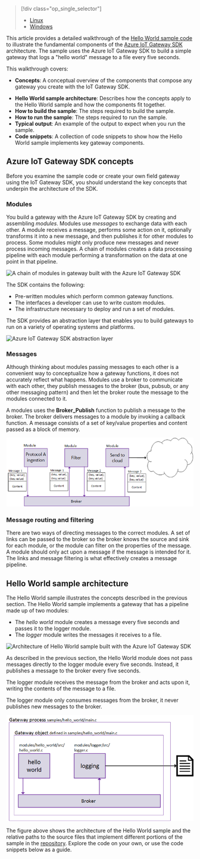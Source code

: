 > [!div class="op_single_selector"]
>- [Linux](../articles/iot-hub/iot-hub-linux-gateway-sdk-get-started.md)
>- [Windows](../articles/iot-hub/iot-hub-windows-gateway-sdk-get-started.md)

This article provides a detailed walkthrough of the [Hello World sample code][lnk-helloworld-sample] to illustrate the fundamental components of the [Azure IoT Gateway SDK][lnk-gateway-sdk] architecture. The sample uses the Azure IoT Gateway SDK to build a simple gateway that logs a "hello world" message to a file every five seconds.

This walkthrough covers:

* **Concepts**: A conceptual overview of the components that compose any gateway you create with the IoT Gateway SDK.  
- **Hello World sample architecture**: Describes how the concepts apply to the Hello World sample and how the components fit together.
- **How to build the sample**: The steps required to build the sample.
- **How to run the sample**: The steps required to run the sample. 
- **Typical output**: An example of the output to expect when you run the sample.
- **Code snippets**: A collection of code snippets to show how the Hello World sample implements key gateway components.

## Azure IoT Gateway SDK concepts
Before you examine the sample code or create your own field gateway using the IoT Gateway SDK, you should understand the key concepts that underpin the architecture of the SDK.

### Modules
You build a gateway with the Azure IoT Gateway SDK by creating and assembling *modules*. Modules use *messages* to exchange data with each other. A module receives a message, performs some action on it, optionally transforms it into a new message, and then publishes it for other modules to process. Some modules might only produce new messages and never process incoming messages. A chain of modules creates a data processing pipeline with each module performing a transformation on the data at one point in that pipeline.

![A chain of modules in gateway built with the Azure IoT Gateway SDK][1]

The SDK contains the following:

- Pre-written modules which perform common gateway functions.
- The interfaces a developer can use to write custom modules.
- The infrastructure necessary to deploy and run a set of modules.

The SDK provides an abstraction layer that enables you to build gateways to run on a variety of operating systems and platforms.

![Azure IoT Gateway SDK abstraction layer][2]

### Messages

Although thinking about modules passing messages to each other is a convenient way to conceptualize how a gateway functions, it does not accurately reflect what happens. Modules use a broker to communicate with each other, they publish messages to the broker (bus, pubsub, or any other messaging pattern) and then let the broker route the message to the modules connected to it.

A modules uses the **Broker_Publish** function to publish a message to the broker. The broker delivers messages to a module by invoking a callback function. A message consists of a set of key/value properties and content passed as a block of memory.

![The role of the Broker in the Azure IoT Gateway SDK][3]

### Message routing and filtering

There are two ways of directing messages to the correct modules. A set of links can be passed to the broker so the broker knows the source and sink for each module, or the module can filter on the properties of the message. A module should only act upon a message if the message is intended for it. The links and message filtering is what effectively creates a message pipeline.

## Hello World sample architecture

The Hello World sample illustrates the concepts described in the previous section. The Hello World sample implements a gateway that has a pipeline made up of two modules:

- The *hello world* module creates a message every five seconds and passes it to the logger module.
- The *logger* module writes the messages it receives to a file.

![Architecture of Hello World sample built with the Azure IoT Gateway SDK][4]

As described in the previous section, the Hello World module does not pass messages directly to the logger module every five seconds. Instead, it publishes a message to the broker every five seconds.

The logger module receives the message from the broker and acts upon it, writing the contents of the message to a file.

The logger module only consumes messages from the broker, it never publishes new messages to the broker.

![How the broker routes messages between modules in the Azure IoT Gateway SDK][5]

The figure above shows the architecture of the Hello World sample and the relative paths to the source files that implement different portions of the sample in the [repository][lnk-gateway-sdk]. Explore the code on your own, or use the code snippets below as a guide.

<!-- Images -->
[1]: ./media/iot-hub-gateway-sdk-getstarted-selector/modules.png
[2]: ./media/iot-hub-gateway-sdk-getstarted-selector/modules_2.png
[3]: ./media/iot-hub-gateway-sdk-getstarted-selector/messages_1.png
[4]: ./media/iot-hub-gateway-sdk-getstarted-selector/high_level_architecture.png
[5]: ./media/iot-hub-gateway-sdk-getstarted-selector/detailed_architecture.png

<!-- Links -->
[lnk-helloworld-sample]: https://github.com/Azure/azure-iot-gateway-sdk/tree/master/samples/hello_world
[lnk-gateway-sdk]: https://github.com/Azure/azure-iot-gateway-sdk